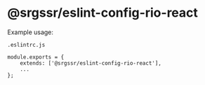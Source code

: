 # @srgssr/eslint-config-rio-react

Example usage:

`.eslintrc.js`

```
module.exports = {
    extends: ['@srgssr/eslint-config-rio-react'],
    ...
};
```
